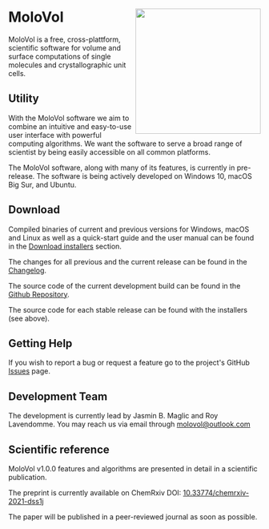 # MoloVol<img src="https://user-images.githubusercontent.com/65410083/99060370-3a6ab980-25a0-11eb-8f39-92e7af993223.png" width="250" ALIGN="right">

MoloVol is a free, cross-plattform, scientific software for volume and surface computations of single molecules and crystallographic unit cells.

## Utility
With the MoloVol software we aim to combine an intuitive and easy-to-use user interface with powerful computing algorithms. We want the software to serve a broad range of scientist by being easily accessible on all common platforms.

The MoloVol software, along with many of its features, is currently in pre-release. The software is being actively developed on Windows 10, macOS Big Sur, and Ubuntu.

## Download

Compiled binaries of current and previous versions for Windows, macOS and Linux as well as a quick-start guide and the user manual can be found in the [Download installers](https://github.com/molovol/MoloVol/releases) section.

The changes for all previous and the current release can be found in the [Changelog](https://github.com/molovol/MoloVol/blob/master/CHANGELOG.md).

The source code of the current development build can be found in the [Github Repository](https://github.com/molovol/MoloVol). 

The source code for each stable release can be found with the installers (see above).

## Getting Help
If you wish to report a bug or request a feature go to the project's GitHub [Issues](https://github.com/jmaglic/MoloVol/issues) page.

## Development Team
The development is currently lead by Jasmin B. Maglic and Roy Lavendomme. You may reach us via email through [molovol@outlook.com](mailto:molovol@outlook.com)

## Scientific reference
MoloVol v1.0.0 features and algorithms are presented in detail in a scientific publication. 

The preprint is currently available on ChemRxiv DOI: [10.33774/chemrxiv-2021-dss1j](https://doi.org/10.33774/chemrxiv-2021-dss1j)

The paper will be published in a peer-reviewed journal as soon as possible.
